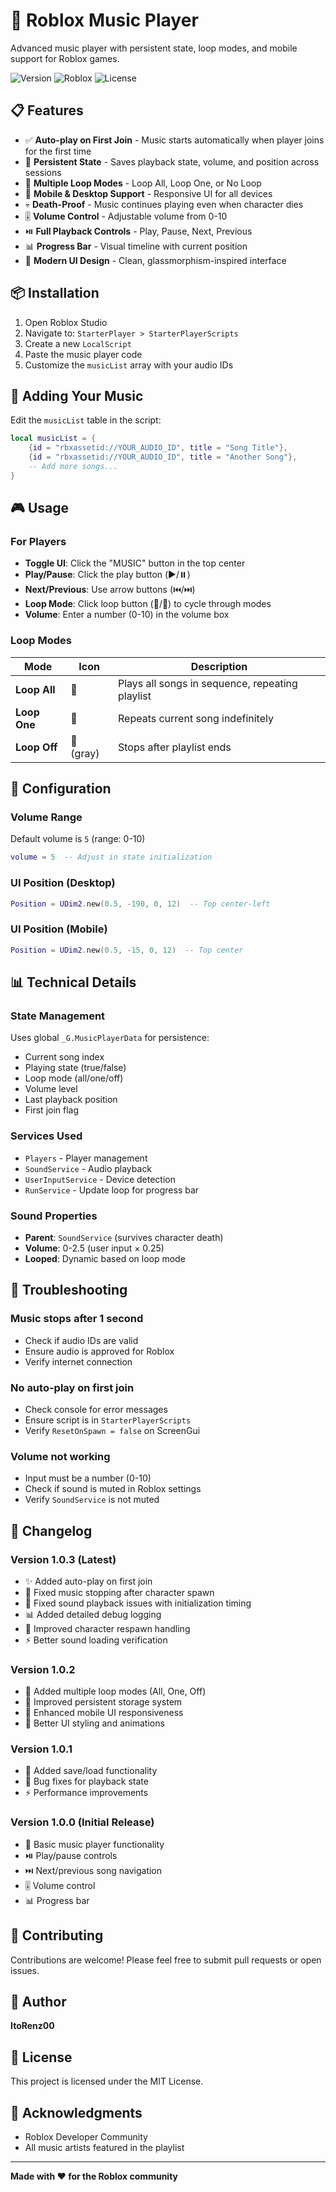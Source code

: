 # 🎵 Roblox Music Player

Advanced music player with persistent state, loop modes, and mobile support for Roblox games.

![Version](https://img.shields.io/badge/version-1.0.3-blue.svg)
![Roblox](https://img.shields.io/badge/platform-Roblox-red.svg)
![License](https://img.shields.io/badge/license-MIT-green.svg)

## 📋 Features

- ✅ **Auto-play on First Join** - Music starts automatically when player joins for the first time
- 💾 **Persistent State** - Saves playback state, volume, and position across sessions
- 🔁 **Multiple Loop Modes** - Loop All, Loop One, or No Loop
- 📱 **Mobile & Desktop Support** - Responsive UI for all devices
- 💀 **Death-Proof** - Music continues playing even when character dies
- 🎚️ **Volume Control** - Adjustable volume from 0-10
- ⏯️ **Full Playback Controls** - Play, Pause, Next, Previous
- 📊 **Progress Bar** - Visual timeline with current position
- 🎨 **Modern UI Design** - Clean, glassmorphism-inspired interface

## 📦 Installation

1. Open Roblox Studio
2. Navigate to: `StarterPlayer > StarterPlayerScripts`
3. Create a new `LocalScript`
4. Paste the music player code
5. Customize the `musicList` array with your audio IDs

## 🎼 Adding Your Music

Edit the `musicList` table in the script:

```lua
local musicList = {
    {id = "rbxassetid://YOUR_AUDIO_ID", title = "Song Title"},
    {id = "rbxassetid://YOUR_AUDIO_ID", title = "Another Song"},
    -- Add more songs...
}
```

## 🎮 Usage

### For Players

- **Toggle UI**: Click the "MUSIC" button in the top center
- **Play/Pause**: Click the play button (▶️/⏸️)
- **Next/Previous**: Use arrow buttons (⏮️/⏭️)
- **Loop Mode**: Click loop button (🔁/🔂) to cycle through modes
- **Volume**: Enter a number (0-10) in the volume box

### Loop Modes

| Mode | Icon | Description |
|------|------|-------------|
| **Loop All** | 🔁 | Plays all songs in sequence, repeating playlist |
| **Loop One** | 🔂 | Repeats current song indefinitely |
| **Loop Off** | 🔁 (gray) | Stops after playlist ends |

## 🔧 Configuration

### Volume Range
Default volume is `5` (range: 0-10)
```lua
volume = 5  -- Adjust in state initialization
```

### UI Position (Desktop)
```lua
Position = UDim2.new(0.5, -190, 0, 12)  -- Top center-left
```

### UI Position (Mobile)
```lua
Position = UDim2.new(0.5, -15, 0, 12)  -- Top center
```

## 📊 Technical Details

### State Management
Uses global `_G.MusicPlayerData` for persistence:
- Current song index
- Playing state (true/false)
- Loop mode (all/one/off)
- Volume level
- Last playback position
- First join flag

### Services Used
- `Players` - Player management
- `SoundService` - Audio playback
- `UserInputService` - Device detection
- `RunService` - Update loop for progress bar

### Sound Properties
- **Parent**: `SoundService` (survives character death)
- **Volume**: 0-2.5 (user input × 0.25)
- **Looped**: Dynamic based on loop mode

## 🐛 Troubleshooting

### Music stops after 1 second
- Check if audio IDs are valid
- Ensure audio is approved for Roblox
- Verify internet connection

### No auto-play on first join
- Check console for error messages
- Ensure script is in `StarterPlayerScripts`
- Verify `ResetOnSpawn = false` on ScreenGui

### Volume not working
- Input must be a number (0-10)
- Check if sound is muted in Roblox settings
- Verify `SoundService` is not muted

## 📝 Changelog

### Version 1.0.3 (Latest)
- ✨ Added auto-play on first join
- 🔧 Fixed music stopping after character spawn
- 🐛 Fixed sound playback issues with initialization timing
- 📊 Added detailed debug logging
- 🔄 Improved character respawn handling
- ⚡ Better sound loading verification

### Version 1.0.2
- 🔁 Added multiple loop modes (All, One, Off)
- 💾 Improved persistent storage system
- 📱 Enhanced mobile UI responsiveness
- 🎨 Better UI styling and animations

### Version 1.0.1
- 💾 Added save/load functionality
- 🐛 Bug fixes for playback state
- ⚡ Performance improvements

### Version 1.0.0 (Initial Release)
- 🎵 Basic music player functionality
- ⏯️ Play/pause controls
- ⏭️ Next/previous song navigation
- 🎚️ Volume control
- 📊 Progress bar

## 🤝 Contributing

Contributions are welcome! Please feel free to submit pull requests or open issues.

## 👤 Author

**ItoRenz00**

## 📄 License

This project is licensed under the MIT License.

## 🙏 Acknowledgments

- Roblox Developer Community
- All music artists featured in the playlist

---

**Made with ❤️ for the Roblox community**
